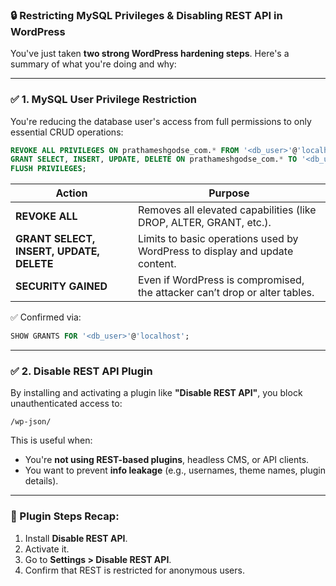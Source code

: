### 🔒 Restricting MySQL Privileges & Disabling REST API in WordPress

You've just taken **two strong WordPress hardening steps**. Here's a summary of what you're doing and why:

---

### ✅ 1. **MySQL User Privilege Restriction**

You're reducing the database user's access from full permissions to only essential CRUD operations:

```sql
REVOKE ALL PRIVILEGES ON prathameshgodse_com.* FROM '<db_user>'@'localhost';
GRANT SELECT, INSERT, UPDATE, DELETE ON prathameshgodse_com.* TO '<db_user>'@'localhost';
FLUSH PRIVILEGES;
```

| Action                                   | Purpose                                                                     |
| ---------------------------------------- | --------------------------------------------------------------------------- |
| **REVOKE ALL**                           | Removes all elevated capabilities (like DROP, ALTER, GRANT, etc.).          |
| **GRANT SELECT, INSERT, UPDATE, DELETE** | Limits to basic operations used by WordPress to display and update content. |
| **SECURITY GAINED**                      | Even if WordPress is compromised, the attacker can’t drop or alter tables.  |

✅ Confirmed via:

```sql
SHOW GRANTS FOR '<db_user>'@'localhost';
```

---

### ✅ 2. **Disable REST API Plugin**

By installing and activating a plugin like **"Disable REST API"**, you block unauthenticated access to:

```
/wp-json/
```

This is useful when:

* You're **not using REST-based plugins**, headless CMS, or API clients.
* You want to prevent **info leakage** (e.g., usernames, theme names, plugin details).

---

### 📌 Plugin Steps Recap:

1. Install **Disable REST API**.
2. Activate it.
3. Go to **Settings > Disable REST API**.
4. Confirm that REST is restricted for anonymous users.
